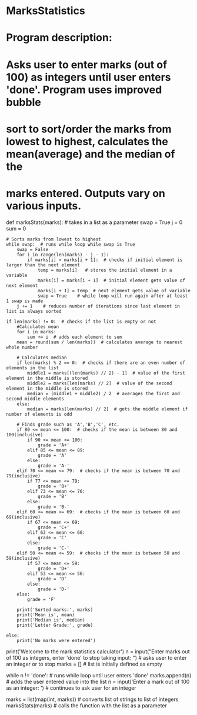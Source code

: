 # MarksStatistics
# Program description:
# Asks user to enter marks (out of 100) as integers until user enters 'done'. Program uses improved bubble
# sort to sort/order the marks from lowest to highest, calculates the mean(average) and the median of the
# marks entered. Outputs vary on various inputs.

def marksStats(marks):  # takes in a list as a parameter
    swap = True
    j = 0
    sum = 0

    # Sorts marks from lowest to highest
    while swap:  # runs while loop while swap is True
        swap = False
        for i in range(len(marks) - j - 1):
            if marks[i] > marks[i + 1]:  # checks if initial element is larger than the next element
                temp = marks[i]   # stores the initial element in a variable
                marks[i] = marks[i + 1]  # initial element gets value of next element
                marks[i + 1] = temp  # next element gets value of variable
                swap = True    # while loop will run again after at least 1 swap is made
        j += 1    # reduces number of iterations since last element in list is always sorted

    if len(marks) != 0:  # checks if the list is empty or not
        #Calculates mean
        for i in marks:
            sum += i  # adds each element to sum
        mean = round(sum / len(marks))  # calculates average to nearest whole number

        # Calculates median
        if len(marks) % 2 == 0:  # checks if there are an even number of elements in the list
            middle1 = marks[(len(marks) // 2) - 1]  # value of the first element in the middle is stored
            middle2 = marks[len(marks) // 2]  # value of the second element in the middle is stored
            median = (middle1 + middle2) / 2  # averages the first and second middle elements
        else:
            median = marks[len(marks) // 2]  # gets the middle element if number of elements is odd

        # Finds grade such as 'A','B','C', etc.
        if 80 <= mean <= 100:  # checks if the mean is between 80 and 100(inclusive)
            if 90 <= mean <= 100:
                grade = 'A+'
            elif 85 <= mean <= 89:
                grade = 'A'
            else:
                grade = 'A-'
        elif 70 <= mean <= 79:  # checks if the mean is between 70 and 79(inclusive)
            if 77 <= mean <= 79:
                grade = 'B+'
            elif 73 <= mean <= 76:
                grade = 'B'
            else:
                grade = 'B-'
        elif 60 <= mean <= 69:  # checks if the mean is between 60 and 69(inclusive)
            if 67 <= mean <= 69:
                grade = 'C+'
            elif 63 <= mean <= 66:
                grade = 'C'
            else:
                grade = 'C-'
        elif 50 <= mean <= 59:  # checks if the mean is between 50 and 59(inclusive)
            if 57 <= mean <= 59:
                grade = 'D+'
            elif 53 <= mean <= 56:
                grade = 'D'
            else:
                grade = 'D-'
        else:
            grade = 'F'

        print('Sorted marks:', marks)
        print('Mean is', mean)
        print('Median is', median)
        print('Letter Grade:', grade)

    else:
        print('No marks were entered')


print('Welcome to the mark statistics calculator')
n = input("Enter marks out of 100 as integers, enter 'done' to stop taking input: ") # asks user to enter an integer or to stop
marks = []  # list is initially defined as empty

while n != 'done':  # runs while loop until user enters 'done'
    marks.append(n)  # adds the user entered value into the list
    n = input('Enter a mark out of 100 as an integer: ')  # continues to ask user for an integer

marks = list(map(int, marks))  # converts list of strings to list of integers
marksStats(marks)  # calls the function with the list as a parameter
